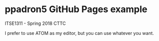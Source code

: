 # ppadron5 GitHub Pages example

ITSE1311 - Spring 2018 CTTC

I prefer to use ATOM as my editor, but you can use whatever you want.
